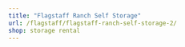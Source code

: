 ```yaml
---
title: "Flagstaff Ranch Self Storage"
url: /flagstaff/flagstaff-ranch-self-storage-2/
shop: storage rental
---
```

